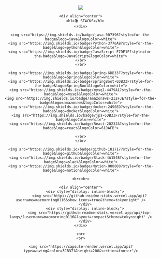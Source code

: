 <div align="center">
    <img src="https://capsule-render.vercel.app/api?type=waving&color=3CB371&height=150&section=header&text=Yechan%20Kim😄&fontSize=30"/>

    <div align="center">
        <h1>📚 STACKS</h1>
    </div>

    <img src="https://img.shields.io/badge/java-007396?style=for-the-badge&logo=java&logoColor=white">
    <img src="https://img.shields.io/badge/Python-3776AB?style=for-the-badge&logo=python&logoColor=white">
    <img src="https://img.shields.io/badge/JavaScript-F7DF1E?style=for-the-badge&logo=JavaScript&logoColor=white">
    </br>
    </br>

    <img src="https://img.shields.io/badge/Spring-6DB33F?style=for-the-badge&logo=Spring&logoColor=white">
    <img src="https://img.shields.io/badge/SpringBoot-6DB33F?style=for-the-badge&logo=SpringBoot&logoColor=white">
    <img src="https://img.shields.io/badge/mysql-4479A1?style=for-the-badge&logo=mysql&logoColor=white">
    <img src="https://img.shields.io/badge/amazonaws-232F3E?style=for-the-badge&logo=amazonaws&logoColor=white">
    <img src="https://img.shields.io/badge/docker-2496ED?style=for-the-badge&logo=docker&logoColor=white">
    <img src="https://img.shields.io/badge/jpa-6DB33F?style=for-the-badge&logoColor=white">
    <img src="https://img.shields.io/badge/React-20232A?style=for-the-badge&logo=react&logoColor=61DAFB">

    </br>
    </br>

    <img src="https://img.shields.io/badge/github-181717?style=for-the-badge&logo=github&logoColor=white">
    <img src="https://img.shields.io/badge/Slack-4A154B?style=for-the-badge&logo=slack&logoColor=white">
    <img src="https://img.shields.io/badge/Notion-000000?style=for-the-badge&logo=notion&logoColor=white">

    <br><br>

    <div align="center">
        <div style="display: inline-block;">
            <img src="https://github-readme-stats.vercel.app/api?username=macmorning0116&show_icons=true&theme=tokyonight" />
        </div>
        <div style="display: inline-block;">
            <img src="https://github-readme-stats.vercel.app/api/top-langs/?username=macmorning0116&layout=compact&theme=tokyonight" />
        </div>
    </div>
    
    <br>
    <br>

    <img src="https://capsule-render.vercel.app/api?type=waving&color=3CB371&height=200&section=footer"/>
</div>
